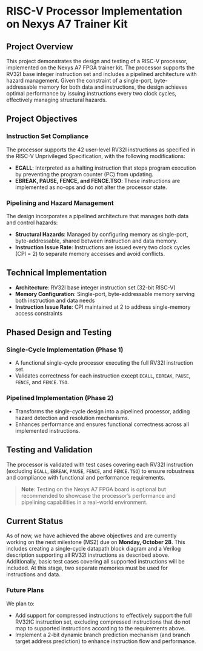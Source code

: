 # RISC-V Processor Implementation on Nexys A7 Trainer Kit

## Project Overview

This project demonstrates the design and testing of a RISC-V processor, implemented on the Nexys A7 FPGA trainer kit. The processor supports the RV32I base integer instruction set and includes a pipelined architecture with hazard management. Given the constraint of a single-port, byte-addressable memory for both data and instructions, the design achieves optimal performance by issuing instructions every two clock cycles, effectively managing structural hazards.

## Project Objectives

### Instruction Set Compliance

The processor supports the 42 user-level RV32I instructions as specified in the RISC-V Unprivileged Specification, with the following modifications:

- **ECALL**: Interpreted as a halting instruction that stops program execution by preventing the program counter (PC) from updating.
- **EBREAK, PAUSE, FENCE, and FENCE.TSO**: These instructions are implemented as no-ops and do not alter the processor state.

### Pipelining and Hazard Management

The design incorporates a pipelined architecture that manages both data and control hazards:

- **Structural Hazards**: Managed by configuring memory as single-port, byte-addressable, shared between instruction and data memory.
- **Instruction Issue Rate**: Instructions are issued every two clock cycles (CPI = 2) to separate memory accesses and avoid conflicts.

## Technical Implementation

- **Architecture**: RV32I base integer instruction set (32-bit RISC-V)
- **Memory Configuration**: Single-port, byte-addressable memory serving both instruction and data needs
- **Instruction Issue Rate**: CPI maintained at 2 to address single-memory access constraints

## Phased Design and Testing

### Single-Cycle Implementation (Phase 1)
- A functional single-cycle processor executing the full RV32I instruction set.
- Validates correctness for each instruction except `ECALL`, `EBREAK`, `PAUSE`, `FENCE`, and `FENCE.TSO`.

### Pipelined Implementation (Phase 2)
- Transforms the single-cycle design into a pipelined processor, adding hazard detection and resolution mechanisms.
- Enhances performance and ensures functional correctness across all implemented instructions.

## Testing and Validation

The processor is validated with test cases covering each RV32I instruction (excluding `ECALL`, `EBREAK`, `PAUSE`, `FENCE`, and `FENCE.TSO`) to ensure robustness and compliance with functional and performance requirements.

> **Note**: Testing on the Nexys A7 FPGA board is optional but recommended to showcase the processor’s performance and pipelining capabilities in a real-world environment.

## Current Status

As of now, we have achieved the above objectives and are currently working on the next milestone (MS2) due on **Monday, October 28**. This includes creating a single-cycle datapath block diagram and a Verilog description supporting all RV32I instructions as described above. Additionally, basic test cases covering all supported instructions will be included. At this stage, two separate memories must be used for instructions and data.

### Future Plans
We plan to:
- Add support for compressed instructions to effectively support the full RV32IC instruction set, excluding compressed instructions that do not map to supported instructions according to the requirements above.
- Implement a 2-bit dynamic branch prediction mechanism (and branch target address prediction) to enhance instruction flow and performance.
